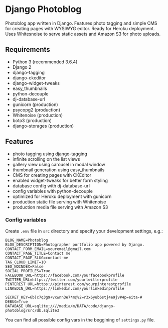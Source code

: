 # Django Photoblog
Photoblog app written in Django. Features photo tagging and simple CMS for creating pages with WYSIWYG editor. Ready for Heroku deployment. Uses Whitesnoise to serve static assets and Amazon S3 for photo uploads.

## Requirements
- Python 3 (recommended 3.6.4)
- Django 2
- django-tagging
- django-ckeditor
- django-widget-tweaks
- easy_thumbnails
- python-decouple
- dj-database-url
- gunicorn (production)
- psycopg2 (production)
- Whitenoise (production)
- boto3 (production)
- django-storages (production)

## Features
- photo tagging using django-tagging
- infinite scrolling on the list views
- gallery view using carousel in modal window
- thumbnail generation using easy_thumbnails
- CMS for creating pages with CKEditor
- enabled widget-tweaks for better form styling
- database config with dj-database-url
- config variables with python-decouple
- optimized for Heroku deployment with gunicorn
- production static file serving with Whitenoise
- production media file serving with Amazon S3


### Config variables
Create `.env` file in `src` directory and specify your development settings, e.g.:
```
BLOG_NAME=Photoblog
BLOG_DESCRIPTION=Photographer portfolio app powered by Django.
CONTACT_FORM_EMAIL=youremail@gmail.com
CONTACT_PAGE_TITLE=Contact me
CONTACT_PAGE_SLUG=contact-me
TAG_CLOUD_LIMIT=10
SEO_NOINDEX=False
SOCIAL_PROFILES=True
FACEBOOK_URL=https://facebook.com/yourfacebookprofile
TWITTER_URL=https://twitter.com/yourtwitterprofile
PINTEREST_URL=https://pinterest.com/yourpinterestprofile
LINKEDIN_URL=https://linkedin.com/yourlinkedinprofile

SECRET_KEY=6b)c7q3g9+vxwnn3e7*m@%2=r3x6yub6stj4e9jv#4p=eita-#
DEBUG=True
DATABASE_URL=sqlite:////media/m/DATA/code/django-photoblog/src/db.sqlite3
```
You can find all possible config vars in the beggining of `settings.py` file.
